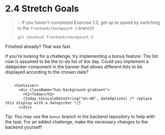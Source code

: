 # 2.4 Stretch Goals

> 💡 If you haven't completed Exercise 1.3, get up to speed by switching to the `frontend/checkpoint-3` branch!

> `git checkout frontend/checkpoint-3`

Finished already? That was fast.

If you're looking for a challenge, try implementing a bonus feature:
The list now is assumed to be the to-do list of the day. Could you implement a datepicker component in the banner that allows different lists to be displayed according to the chosen date?

```tsx

    <Container>
      <div className="has-background-gradient">
        <h2>Today</h2>
        {today.toLocaleDateString("en-UK", dateOptions) /* replace this display with a datepicker */}
      </div>
```

Tip: You may use the `bonus` branch in the backend repository to help with the task. For an added challenge, make the necessary changes to the backend yourself!
